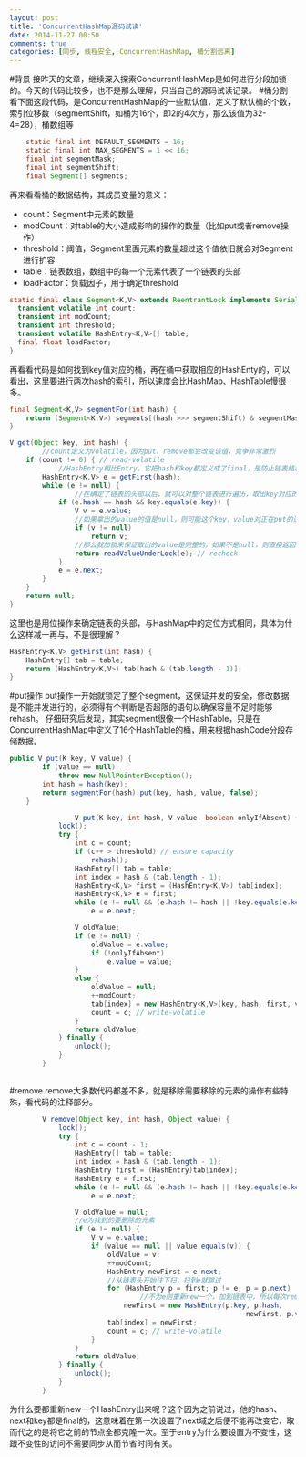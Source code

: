```yaml
---
layout: post
title: 'ConcurrentHashMap源码试读'
date: 2014-11-27 00:50
comments: true
categories: [同步, 线程安全, ConcurrentHashMap, 桶分割远离]
---
```

#背景
接昨天的文章，继续深入探索ConcurrentHashMap是如何进行分段加锁的。今天的代码比较多，也不是那么理解，只当自己的源码试读记录。
#桶分割
看下面这段代码，是ConcurrentHashMap的一些默认值，定义了默认桶的个数，索引位移数（segmentShift，如桶为16个，即2的4次方，那么该值为32-4=28），桶数组等
```java
    static final int DEFAULT_SEGMENTS = 16;
    static final int MAX_SEGMENTS = 1 << 16;
    final int segmentMask;
    final int segmentShift;
    final Segment[] segments;
```
再来看看桶的数据结构，其成员变量的意义：

* count：Segment中元素的数量
* modCount：对table的大小造成影响的操作的数量（比如put或者remove操作）
* threshold：阈值，Segment里面元素的数量超过这个值依旧就会对Segment进行扩容
* table：链表数组，数组中的每一个元素代表了一个链表的头部
* loadFactor：负载因子，用于确定threshold

```java
static final class Segment<K,V> extends ReentrantLock implements Serializable {  
  transient volatile int count;  
  transient int modCount;  
  transient int threshold;  
  transient volatile HashEntry<K,V>[] table;  
  final float loadFactor;  
}  
```
再看看代码是如何找到key值对应的桶，再在桶中获取相应的HashEnty的，可以看出，这里要进行两次hash的索引，所以速度会比HashMap、HashTable慢很多。
```java ConcurrentHashMap.java片段
final Segment<K,V> segmentFor(int hash) {
	return (Segment<K,V>) segments[(hash >>> segmentShift) & segmentMask];
}
```

```java Segment类片段
V get(Object key, int hash) {  
		//count定义为volatile，因为put、remove都会改变该值，竞争非常激烈
    if (count != 0) { // read-volatile  
    		//HashEntry相比Entry，它把hash和key都定义成了final，是防止链表结构被破坏，出现ConcurrentModification的情况
        HashEntry<K,V> e = getFirst(hash);  
        while (e != null) {  
        		//在确定了链表的头部以后，就可以对整个链表进行遍历，取出key对应的value的值
            if (e.hash == hash && key.equals(e.key)) {  
                V v = e.value;  
                //如果拿出的value的值是null，则可能这个key，value对正在put的过程中
                if (v != null)  
                    return v;  
                //那么就加锁来保证取出的value是完整的，如果不是null，则直接返回value
                return readValueUnderLock(e); // recheck  
            }  
            e = e.next;  
        }  
    }  
    return null;  
}
```
这里也是用位操作来确定链表的头部，与HashMap中的定位方式相同，具体为什么这样减一再与，不是很理解？
```java Segment类片段
HashEntry<K,V> getFirst(int hash) {
    HashEntry[] tab = table;
    return (HashEntry<K,V>) tab[hash & (tab.length - 1)];
}
```

#put操作
put操作一开始就锁定了整个segment，这保证并发的安全，修改数据是不能并发进行的，必须得有个判断是否超限的语句以确保容量不足时能够rehash。
仔细研究后发现，其实segment很像一个HashTable，只是在ConcurrentHashMap中定义了16个HashTable的桶，用来根据hashCode分段存储数据。
```java ConcurrentHashMap.java片段
public V put(K key, V value) {
        if (value == null)
            throw new NullPointerException();
        int hash = hash(key);
        return segmentFor(hash).put(key, hash, value, false);
    }
```
```java segment片段
				V put(K key, int hash, V value, boolean onlyIfAbsent) {
            lock();
            try {
                int c = count;
                if (c++ > threshold) // ensure capacity
                    rehash();
                HashEntry[] tab = table;
                int index = hash & (tab.length - 1);
                HashEntry<K,V> first = (HashEntry<K,V>) tab[index];
                HashEntry<K,V> e = first;
                while (e != null && (e.hash != hash || !key.equals(e.key)))
                    e = e.next;

                V oldValue;
                if (e != null) {
                    oldValue = e.value;
                    if (!onlyIfAbsent)
                        e.value = value;
                }
                else {
                    oldValue = null;
                    ++modCount;
                    tab[index] = new HashEntry<K,V>(key, hash, first, value);
                    count = c; // write-volatile
                }
                return oldValue;
            } finally {
                unlock();
            }
        }
        
```
#remove
remove大多数代码都差不多，就是移除需要移除的元素的操作有些特殊，看代码的注释部分。

```java
        V remove(Object key, int hash, Object value) {
            lock();
            try {
                int c = count - 1;
                HashEntry[] tab = table;
                int index = hash & (tab.length - 1);
                HashEntry first = (HashEntry)tab[index];
                HashEntry e = first;
                while (e != null && (e.hash != hash || !key.equals(e.key)))
                    e = e.next;

                V oldValue = null;
                //e为找到的要删除的元素
                if (e != null) {
                    V v = e.value;
                    if (value == null || value.equals(v)) {
                        oldValue = v;
                        ++modCount;
                        HashEntry newFirst = e.next;
                        //从链表头开始往下扫，扫到e就跳过
                        for (HashEntry p = first; p != e; p = p.next)
                        		//不为e则重新new一个，加到链表中，所以每次remove都会颠倒链表的顺序
                            newFirst = new HashEntry(p.key, p.hash, 
                                                          newFirst, p.value);
                        tab[index] = newFirst;
                        count = c; // write-volatile
                    }
                }
                return oldValue;
            } finally {
                unlock();
            }
        }
```
为什么要都重新new一个HashEntry出来呢？这个因为之前说过，他的hash、next和key都是final的，这意味着在第一次设置了next域之后便不能再改变它，取而代之的是将它之前的节点全都克隆一次。至于entry为什么要设置为不变性，这跟不变性的访问不需要同步从而节省时间有关。